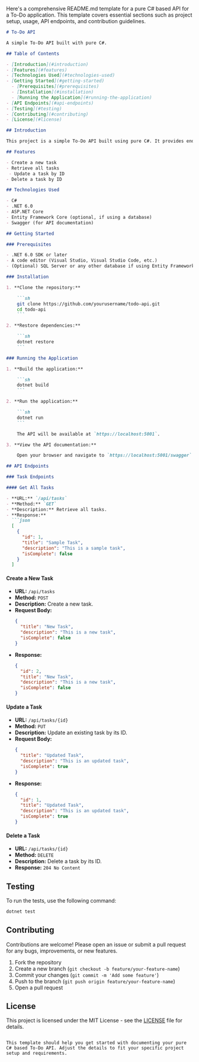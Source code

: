 Here's a comprehensive README.md template for a pure C# based API for a To-Do application. This template covers essential sections such as project setup, usage, API endpoints, and contribution guidelines. 

```markdown
# To-Do API

A simple To-Do API built with pure C#.

## Table of Contents

- [Introduction](#introduction)
- [Features](#features)
- [Technologies Used](#technologies-used)
- [Getting Started](#getting-started)
  - [Prerequisites](#prerequisites)
  - [Installation](#installation)
  - [Running the Application](#running-the-application)
- [API Endpoints](#api-endpoints)
- [Testing](#testing)
- [Contributing](#contributing)
- [License](#license)

## Introduction

This project is a simple To-Do API built using pure C#. It provides endpoints to manage tasks, including creating, reading, updating, and deleting tasks.

## Features

- Create a new task
- Retrieve all tasks
 - Update a task by ID
- Delete a task by ID

## Technologies Used

- C#
- .NET 6.0
- ASP.NET Core
- Entity Framework Core (optional, if using a database)
- Swagger (for API documentation)

## Getting Started

### Prerequisites

- .NET 6.0 SDK or later
- A code editor (Visual Studio, Visual Studio Code, etc.)
- (Optional) SQL Server or any other database if using Entity Framework

### Installation

1. **Clone the repository:**

    ```sh
    git clone https://github.com/yourusername/todo-api.git
    cd todo-api
    ```

2. **Restore dependencies:**

    ```sh
    dotnet restore
    ```

### Running the Application

1. **Build the application:**

    ```sh
    dotnet build
    ```

2. **Run the application:**

    ```sh
    dotnet run
    ```

    The API will be available at `https://localhost:5001`.

3. **View the API documentation:**

    Open your browser and navigate to `https://localhost:5001/swagger` to view the Swagger UI.

## API Endpoints

### Task Endpoints

#### Get All Tasks

- **URL:** `/api/tasks`
- **Method:** `GET`
- **Description:** Retrieve all tasks.
- **Response:**
  ```json
  [
    {
      "id": 1,
      "title": "Sample Task",
      "description": "This is a sample task",
      "isComplete": false
    }
  ]
  ```

#### Create a New Task

- **URL:** `/api/tasks`
- **Method:** `POST`
- **Description:** Create a new task.
- **Request Body:**
  ```json
  {
    "title": "New Task",
    "description": "This is a new task",
    "isComplete": false
  }
  ```
- **Response:**
  ```json
  {
    "id": 2,
    "title": "New Task",
    "description": "This is a new task",
    "isComplete": false
  }
  ```

#### Update a Task

- **URL:** `/api/tasks/{id}`
- **Method:** `PUT`
- **Description:** Update an existing task by its ID.
- **Request Body:**
  ```json
  {
    "title": "Updated Task",
    "description": "This is an updated task",
    "isComplete": true
  }
  ```
- **Response:**
  ```json
  {
    "id": 1,
    "title": "Updated Task",
    "description": "This is an updated task",
    "isComplete": true
  }
  ```

#### Delete a Task

- **URL:** `/api/tasks/{id}`
- **Method:** `DELETE`
- **Description:** Delete a task by its ID.
- **Response:** `204 No Content`

## Testing

To run the tests, use the following command:

```sh
dotnet test
```

## Contributing

Contributions are welcome! Please open an issue or submit a pull request for any bugs, improvements, or new features.

1. Fork the repository
2. Create a new branch (`git checkout -b feature/your-feature-name`)
3. Commit your changes (`git commit -m 'Add some feature'`)
4. Push to the branch (`git push origin feature/your-feature-name`)
5. Open a pull request

## License

This project is licensed under the MIT License - see the [LICENSE](LICENSE) file for details.
```

This template should help you get started with documenting your pure C# based To-Do API. Adjust the details to fit your specific project setup and requirements.
